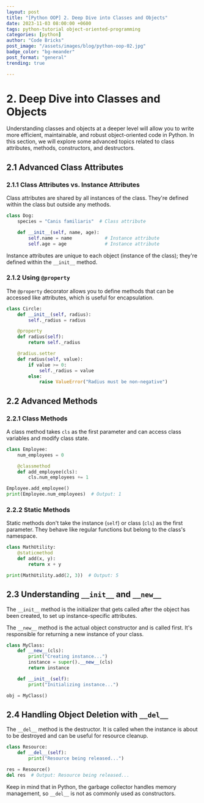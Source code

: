 ```yaml
---
layout: post
title: "[Python OOP] 2. Deep Dive into Classes and Objects"
date: 2023-11-03 08:00:00 +0600
tags: python-tutorial object-oriented-programming
categories: [python]
author: "Code Bricks"
post_image: "/assets/images/blog/python-oop-02.jpg"
badge_color: "bg-meander"
post_format: "general"
trending: true

---
```


# 2. Deep Dive into Classes and Objects

Understanding classes and objects at a deeper level will allow you to write more efficient, maintainable, and robust object-oriented code in Python. In this section, we will explore some advanced topics related to class attributes, methods, constructors, and destructors.

## 2.1 Advanced Class Attributes

### 2.1.1 Class Attributes vs. Instance Attributes

Class attributes are shared by all instances of the class. They're defined within the class but outside any methods.

```python
class Dog:
    species = "Canis familiaris"  # Class attribute

    def __init__(self, name, age):
        self.name = name            # Instance attribute
        self.age = age              # Instance attribute
```

Instance attributes are unique to each object (instance of the class); they're defined within the `__init__` method.

### 2.1.2 Using `@property`

The `@property` decorator allows you to define methods that can be accessed like attributes, which is useful for encapsulation.

```python
class Circle:
    def __init__(self, radius):
        self._radius = radius

    @property
    def radius(self):
        return self._radius

    @radius.setter
    def radius(self, value):
        if value >= 0:
            self._radius = value
        else:
            raise ValueError("Radius must be non-negative")
```

## 2.2 Advanced Methods

### 2.2.1 Class Methods

A class method takes `cls` as the first parameter and can access class variables and modify class state.

```python
class Employee:
    num_employees = 0

    @classmethod
    def add_employee(cls):
        cls.num_employees += 1

Employee.add_employee()
print(Employee.num_employees)  # Output: 1
```

### 2.2.2 Static Methods

Static methods don't take the instance (`self`) or class (`cls`) as the first parameter. They behave like regular functions but belong to the class's namespace.

```python
class MathUtility:
    @staticmethod
    def add(x, y):
        return x + y

print(MathUtility.add(2, 3))  # Output: 5
```

## 2.3 Understanding `__init__` and `__new__`

The `__init__` method is the initializer that gets called after the object has been created, to set up instance-specific attributes.

The `__new__` method is the actual object constructor and is called first. It's responsible for returning a new instance of your class.

```python
class MyClass:
    def __new__(cls):
        print("Creating instance...")
        instance = super().__new__(cls)
        return instance

    def __init__(self):
        print("Initializing instance...")

obj = MyClass()
```

## 2.4 Handling Object Deletion with `__del__`

The `__del__` method is the destructor. It is called when the instance is about to be destroyed and can be useful for resource cleanup.

```python
class Resource:
    def __del__(self):
        print("Resource being released...")

res = Resource()
del res  # Output: Resource being released...
```

Keep in mind that in Python, the garbage collector handles memory management, so `__del__` is not as commonly used as constructors.

